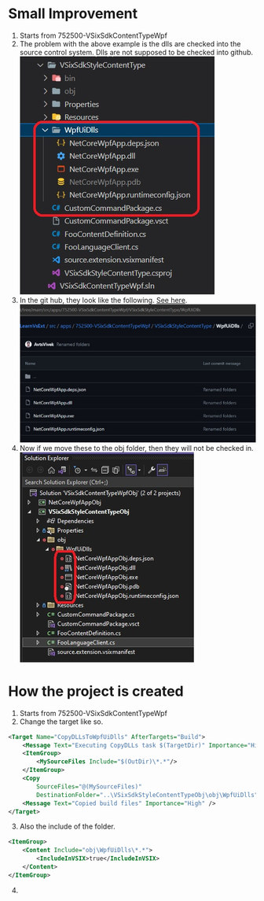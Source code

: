 
# Small Improvement 
1. Starts from 752500-VSixSdkContentTypeWpf
2. The problem with the above example is the dlls are checked into the source control system. Dlls are not supposed to be checked into github.
![The current dlls](./images/50_50CurrentDllFolder.jpg)
3. In the git hub, they look like the following. [See here](https://github.com/AvtsVivek/LearnVsExt/tree/main/src/apps/752500-VSixSdkContentTypeWpf/VSixSdkStyleContentType/WpfUiDlls).
![The dlls checked in](./images/51_50CurrentDllFolderCheckedIn.jpg)
4. Now if we move these to the obj folder, then they will not be checked in.
![The dlls git ignored](./images/52_50DllsGitIgnored.jpg)

# How the project is created
1. Starts from 752500-VSixSdkContentTypeWpf
2. Change the target like so.
```xml
<Target Name="CopyDLLsToWpfUiDlls" AfterTargets="Build">
	<Message Text="Executing CopyDLLs task $(TargetDir)" Importance="High" />
	<ItemGroup>
		<MySourceFiles Include="$(OutDir)\*.*"/>
	</ItemGroup>
	<Copy
		SourceFiles="@(MySourceFiles)"
		DestinationFolder="..\VSixSdkStyleContentTypeObj\obj\WpfUiDlls" />
	<Message Text="Copied build files" Importance="High" />
</Target>
```
3. Also the include of the folder.
```xml
<ItemGroup>
	<Content Include="obj\WpfUiDlls\*.*">
		<IncludeInVSIX>true</IncludeInVSIX>
	</Content>
</ItemGroup>
```
4. 